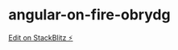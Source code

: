 # angular-on-fire-obrydg

[Edit on StackBlitz ⚡️](https://stackblitz.com/edit/angular-on-fire-obrydg)